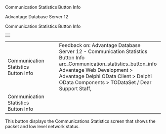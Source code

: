 Communication Statistics Button Info




Advantage Database Server 12  

Communication Statistics Button Info

|  |
| --- |
|  |

|  |  |  |  |  |
| --- | --- | --- | --- | --- |
| Communication Statistics Button Info |  |  | Feedback on: Advantage Database Server 12 - Communication Statistics Button Info arc\_Communication\_statistics\_button\_info Advantage Web Development > Advantage Delphi OData Client > Delphi OData Components > TODataSet / Dear Support Staff, |  |
| Communication Statistics Button Info |  |  |  |  |

This button displays the Communications Statistics screen that shows the packet and low level network status.